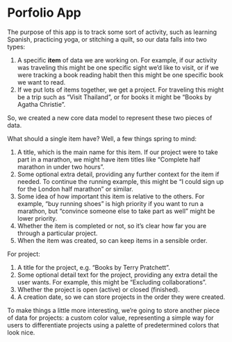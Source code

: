 # Porfolio App
 
The purpose of this app is to track some sort of activity, such as learning Spanish, practicing yoga, or stitching a quilt, so our data falls into two types:

1. A specific __item__ of data we are working on. For example, if our activity was traveling this might be one specific sight we’d like to visit, or if we were tracking a book reading habit then this might be one specific book we want to read.
2. If we put lots of items together, we get a project. For traveling this might be a trip such as “Visit Thailand”, or for books it might be “Books by Agatha Christie”.

So, we created a new core data model to represent these two pieces of data. 

What should a single item have? Well, a few things spring to mind:

1. A title, which is the main name for this item. If our project were to take part in a marathon, we might have item titles like “Complete half marathon in under two hours”.
2. Some optional extra detail, providing any further context for the item if needed. To continue the running example, this might be “I could sign up for the London half marathon” or similar.
3. Some idea of how important this item is relative to the others. For example, “buy running shoes” is high priority if you want to run a marathon, but “convince someone else to take part as well” might be lower priority.
4. Whether the item is completed or not, so it’s clear how far you are through a particular project.
5. When the item was created, so can keep items in a sensible order.

For project:
1. A title for the project, e.g. “Books by Terry Pratchett”.
2. Some optional detail text for the project, providing any extra detail the user wants. For example, this might be “Excluding collaborations”.
3. Whether the project is open (active) or closed (finished).
4. A creation date, so we can store projects in the order they were created.

To make things a little more interesting, we’re going to store another piece of data for projects: a custom color value, representing a simple way for users to differentiate projects using a palette of predetermined colors that look nice.



